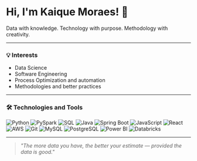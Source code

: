 # Hi, I'm Kaique Moraes! 🔢

Data with knowledge. Technology with purpose. Methodology with creativity.

---

### 💡 Interests

- Data Science
- Software Engineering
- Process Optimization and automation
- Methodologies and better practices
  
---

### 🛠️ Technologies and Tools

![Python](https://img.shields.io/badge/Python-3776AB?style=flat&logo=python&logoColor=white)
![PySpark](https://img.shields.io/badge/PySpark-E25A1C?style=flat&logo=apache-spark&logoColor=white)
![SQL](https://img.shields.io/badge/SQL-4479A1?style=flat&logo=postgresql&logoColor=white)
![Java](https://img.shields.io/badge/Java-007396?style=flat&logo=openjdk&logoColor=white)
![Spring Boot](https://img.shields.io/badge/Spring%20Boot-6DB33F?style=flat&logo=springboot&logoColor=white)
![JavaScript](https://img.shields.io/badge/JavaScript-F7DF1E?style=flat&logo=javascript&logoColor=black)
![React](https://img.shields.io/badge/React-61DAFB?style=flat&logo=react&logoColor=black)
![AWS](https://img.shields.io/badge/AWS-232F3E?style=flat&logo=amazonaws&logoColor=white)
![Git](https://img.shields.io/badge/Git-F05032?style=flat&logo=git&logoColor=white)
![MySQL](https://img.shields.io/badge/MySQL-4479A1?style=flat&logo=mysql&logoColor=white)
![PostgreSQL](https://img.shields.io/badge/PostgreSQL-4169E1?style=flat&logo=postgresql&logoColor=white)
![Power BI](https://img.shields.io/badge/Power%20BI-F2C811?style=flat&logo=microsoft&logoColor=black)
![Databricks](https://img.shields.io/badge/Databricks-FF6F20?style=flat&logo=databricks&logoColor=white)

---

> _"The more data you have, the better your estimate — provided the data is good."_
